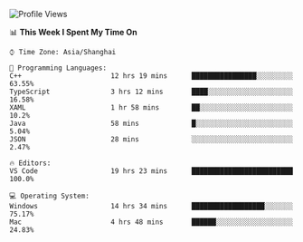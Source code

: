 <!--START_SECTION:waka-->
![Profile Views](http://img.shields.io/badge/Profile%20Views-13-blue)

📊 **This Week I Spent My Time On** 

```text
⌚︎ Time Zone: Asia/Shanghai

💬 Programming Languages: 
C++                      12 hrs 19 mins      ████████████████░░░░░░░░░   63.55% 
TypeScript               3 hrs 12 mins       ████░░░░░░░░░░░░░░░░░░░░░   16.58% 
XAML                     1 hr 58 mins        ██░░░░░░░░░░░░░░░░░░░░░░░   10.2% 
Java                     58 mins             █░░░░░░░░░░░░░░░░░░░░░░░░   5.04% 
JSON                     28 mins             ░░░░░░░░░░░░░░░░░░░░░░░░░   2.47%

🔥 Editors: 
VS Code                  19 hrs 23 mins      █████████████████████████   100.0%

💻 Operating System: 
Windows                  14 hrs 34 mins      ██████████████████░░░░░░░   75.17% 
Mac                      4 hrs 48 mins       ██████░░░░░░░░░░░░░░░░░░░   24.83%

```


<!--END_SECTION:waka-->
